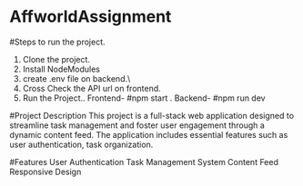 # AffworldAssignment


#Steps to run the project.

1. Clone the project.
2. Install NodeModules
3. create .env file on backend.\
4. Cross Check the API url on frontend.
5. Run the Project.. Frontend- #npm start .    Backend- #npm run dev


#Project Description
This project is a full-stack web application designed to streamline task management and foster user engagement through a dynamic content feed. The application includes essential features such as user authentication, task organization.


#Features
User Authentication
Task Management System
Content Feed
Responsive Design
